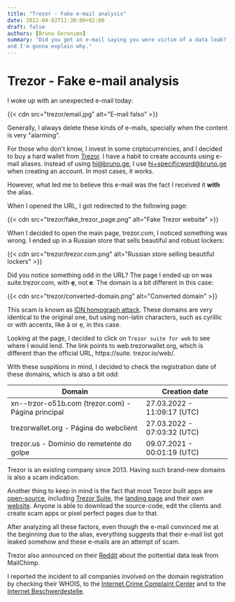 ```yaml
---
title: "Trezor - Fake e-mail analysis"
date: 2022-04-02T11:30:00+02:00
draft: false
authors: [Bruno Geronimo]
summary: "Did you get an e-mail saying you were victim of a data leak? It's a fake one, 
and I'm gonna explain why."
---
```

# Trezor - Fake e-mail analysis

I woke up with an unexpected e-mail today:

{{< cdn src="trezor/email.jpg" alt="E-mail falso" >}}

Generally, I always delete these kinds of e-mails, specially when the content is very "alarming".

For those who don't know, I invest in some criptocurrencies, and I decided to buy a hard wallet 
from [Trezor](https://trezor.io). I have a habit to create accounts using e-mail aliases. 
Instead of using hi@bruno.ge, I use hi+specificword@bruno.ge when creating an account. In most 
cases, it works.

However, what led me to believe this e-mail was the fact I received it **with** the alias.

When I opened the URL, I got redirected to the following page:

{{< cdn src="trezor/fake_trezor_page.png" alt="Fake Trezor website" >}}

When I decided to open the main page, trezor.com, I noticed something was wrong. I ended up in a 
Russian store that sells beautiful and robust lockers:

{{< cdn src="trezor/trezor.com.png" alt="Russian store selling beautiful lockers" >}}

Did you notice something odd in the URL? The page I ended up on was suite.trẹzor.com, with **ẹ**,
not **e**. The domain is a bit different in this case:

{{< cdn src="trezor/converted-domain.png" alt="Converted domain" >}}

This scam is known as [IDN homograph attack](https://en.wikipedia.org/wiki/IDN_homograph_attack).
These domains are very identical to the original one, but using non-latin characters, such as 
cyrillic or with accents, like ã or ẹ, in this case.

Looking at the page, I decided to click on `Trezor suite for web` to see where I would lend. The 
link points to web.trezorwallet.org, which is different than the official URL, https://suite.
trezor.io/web/.

With these suspitions in mind, I decided to check the registration date of these domains, which 
is also a bit odd:

| Domain                                             | Creation date               |
|----------------------------------------------------|-----------------------------|
| xn--trzor-o51b.com (trẹzor.com) - Página principal | 27.03.2022 - 11:09:17 (UTC) |
| trezorwallet.org - Página do webclient             | 27.03.2022 - 07:03:32 (UTC) |
| trezor.us - Domínio do remetente do golpe          | 09.07.2021 - 00:01:19 (UTC) |

Trezor is an existing company since 2013. Having such brand-new domains is also a scam indication.

Another thing to keep in mind is the fact that most Trezor built apps are [open-source](https://github.com/trezor),
including [Trezor Suite](https://github.com/trezor/trezor-suite), the 
[landing page](https://github.com/trezor/trezor-suite/tree/develop/packages/suite-web-landing) 
and their own [website](https://github.com/trezor/trezor-suite/tree/develop/packages/suite-web).
Anyone is able to download the source-code, edit the clients and create scam apps or pixel 
perfect pages due to that.

After analyzing all these factors, even though the e-mail convinced me at the beginning due to 
the alias, everything suggests that their e-mail list got leaked somehow and these e-mails are 
an attempt of scam.

Trezor also announced on their [Reddit](https://www.reddit.com/r/TREZOR/comments/tv5yn9/we_are_investigating_a_potential_data_breach_of/) 
about the pottential data leak from MailChimp. 

I reported the incident to all companies involved on the domain registration by checking their 
WHOIS, to the [Internet Crime Complaint Center](https://www.ic3.gov/) and to the 
[Internet Beschwerdestelle](https://www.internet-beschwerdestelle.de/en/index.html).
